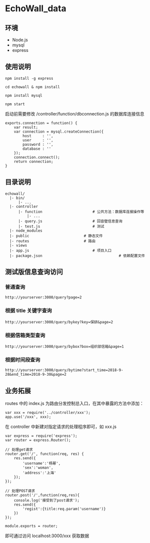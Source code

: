 # EchoWall_data

## 环境

- Node.js
- mysql
- express

## 使用说明

	npm install -g express

	cd echowall & npm install

	npm install mysql
	
	npm start

启动前需要修改 /controller/function/dbconnection.js 的数据库连接信息

	exports.connection = function() {
		var result;
		var connection = mysql.createConnection({
		  	host     : '',
		  	user     : '',
		  	password : '',
		  	database : ''
		});
		connection.connect();
		return connection;
	}

## 目录说明

	echowall/
	  |- bin/							
		  |- ...
	  |- controller
		  |- function						# 公共方法：数据库连接操作等
		  	  |- ...					
		  |- query.js						# 回音壁信息查询
		  |- test.js						# 测试
	  |- node_modules
	  |- public							# 静态文件
	  |- routes							# 路由
 	  |- views								
	  |- app.js 							# 项目入口
	  |- package.json                       			# 依赖配置文件

## 测试版信息查询访问

### 普通查询

	http://yourserver:3000/query?page=2

### 根据 title 关键字查询

	http://yourserver:3000/query/bykey?key=保研&page=2

### 根据信箱类型查询

	http://yourserver:3000/query/bybox?box=组织部信箱&page=1

### 根据时间段查询

	http://yourserver:3000/query/bytime?start_time=2018-9-28&end_time=2018-9-30&page=2


## 业务拓展

routes 中的 index.js 为路由分发控制总入口，在其中暴露的方法中添加：

    var xxx = require('../controller/xxx');
    app.use('/xxx', xxx);

在 controller 中新建对指定请求的处理程序即可，如 xxx.js

	var express = require('express');
	var router = express.Router();

	// 处理get请求
	router.get('/', function(req, res) {
	    res.send({
	        'username':'杨幂',
	        'sex':'woman',
	        'address':'上海'
	    });
	});

	// 处理POST请求
	router.post('/',function(req,res){
	    console.log('接受到了post请求');
	    res.send({
	        'regist':{title:req.param('username')}
	    })
	});

	module.exports = router;

即可通过访问 localhost:3000/xxx 获取数据
